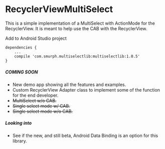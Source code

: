 # RecyclerViewMultiSelect
This is a simple implementation of a MultiSelect with ActionMode for the RecyclerView. It is meant to help use the CAB with the RecyclerView.

Add to Android Studio project
```
dependencies {
    ...
    compile 'com.smurph.multiselectlib:multiselectlib:1.0.5'
}
```

##### COMING SOON
* New demo app showing all the features and examples.
* Custom RecyclerView Adapter class to implement some of the function for the end developer.
* ~~MultiSelect w/o CAB.~~
* ~~Single select mode w/ CAB.~~
* ~~Single select mode w/o CAB.~~

##### Looking into
* See if the new, and still beta, Android Data Binding is an option for this library.
